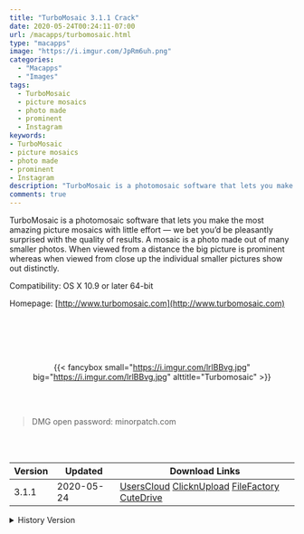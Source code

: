 ```yaml
---
title: "TurboMosaic 3.1.1 Crack"
date: 2020-05-24T00:24:11-07:00
url: /macapps/turbomosaic.html
type: "macapps"
image: "https://i.imgur.com/JpRm6uh.png"
categories:
  - "Macapps"
  - "Images"
tags:
  - TurboMosaic
  - picture mosaics
  - photo made
  - prominent
  - Instagram
keywords:
- TurboMosaic
- picture mosaics
- photo made
- prominent
- Instagram
description: "TurboMosaic is a photomosaic software that lets you make the most amazing picture mosaics with little effort — we bet you’d be pleasantly surprised with the quality of results"
comments: true
---
```


TurboMosaic is a photomosaic software that lets you make the most amazing picture mosaics with little effort — we bet you’d be pleasantly surprised with the quality of results. A mosaic is a photo made out of many smaller photos. When viewed from a distance the big picture is prominent whereas when viewed from close up the individual smaller pictures show out distinctly.

Compatibility: OS X 10.9 or later 64-bit

Homepage: [http://www.turbomosaic.com](http://www.turbomosaic.com)

<br/>
<br/>
<script async src="https://pagead2.googlesyndication.com/pagead/js/adsbygoogle.js"></script>
<ins class="adsbygoogle"
     style="display:block; text-align:center;"
     data-ad-layout="in-article"
     data-ad-format="fluid"
     data-ad-client="ca-pub-8746275014476192"
     data-ad-slot="5144997159"></ins>
<script>
     (adsbygoogle = window.adsbygoogle || []).push({});
</script>
<br/>
<br/>


<center>

{{< fancybox small="https://i.imgur.com/lrlBBvg.jpg" big="https://i.imgur.com/lrlBBvg.jpg" alttitle="Turbomosaic" >}}

</center>

<br/>
<br/>


> DMG open password: minorpatch.com

<br/>

<br/>
<div id="history_version" class="history_version">

| Version | Updated | Download Links |
| ---- | ---- | ---- |
| 3.1.1 | 2020-05-24 | [UsersCloud](https://ouo.io/nnK0xH)   [ClicknUpload](https://ouo.io/gsK8rO)   [FileFactory](https://ouo.io/qKOyey)   [CuteDrive](https://ouo.io/t0m8l) |
<details>
<summary>History Version</summary>

| Version | Updated | Download Links |
| ---- | ---- | ---- |
| 3.0.22 | 2020-04-24 | [UsersCloud](https://ouo.io/0kNvB6)   [ClicknUpload](https://ouo.io/bXYeNu)   [FileFactory](https://ouo.io/LQenX2A)   [CuteDrive](https://ouo.io/LQenX2A) |
</details>

</div>
